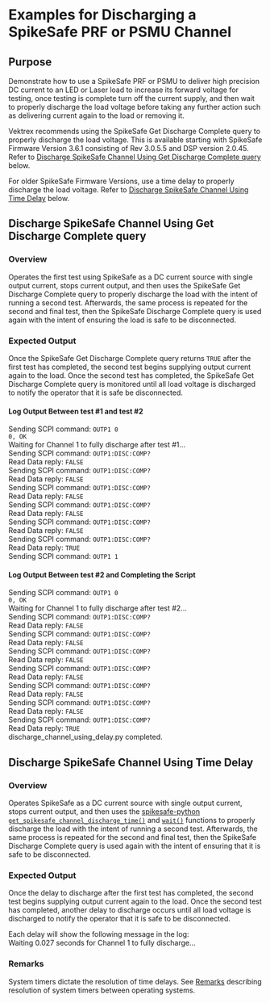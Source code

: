 # Examples for Discharging a SpikeSafe PRF or PSMU Channel

## **Purpose**
Demonstrate how to use a SpikeSafe PRF or PSMU to deliver high precision DC current to an LED or Laser load to increase its forward voltage for testing, once testing is complete turn off the current supply, and then wait to properly discharge the load voltage before taking any further action such as delivering current again to the load or removing it.

Vektrex recommends using the SpikeSafe Get Discharge Complete query to properly discharge the load voltage. This is available starting with SpikeSafe Firmware Version 3.6.1 consisting of Rev 3.0.5.5 and DSP version 2.0.45. Refer to [Discharge SpikeSafe Channel Using Get Discharge Complete query](#discharge-spikesafe-channel-using-get-discharge-complete-query) below.

For older SpikeSafe Firmware Versions, use a time delay to properly discharge the load voltage. Refer to [Discharge SpikeSafe Channel Using Time Delay](#discharge-spikesafe-channel-using-time-delay) below.

## **Discharge SpikeSafe Channel Using Get Discharge Complete query**

### Overview 
Operates the first test using SpikeSafe as a DC current source with single output current, stops current output, and then uses the SpikeSafe Get Discharge Complete query to properly discharge the load with the intent of running a second test. Afterwards, the same process is repeated for the second and final test, then the SpikeSafe Discharge Complete query is used again with the intent of ensuring the load is safe to be disconnected.

### Expected Output
Once the SpikeSafe Get Discharge Complete query returns `TRUE` after the first test has completed, the second test begins supplying output current again to the load. Once the second test has completed, the SpikeSafe Get Discharge Complete query is monitored until all load voltage is discharged to notify the operator that it is safe be disconnected.

#### Log Output Between test #1 and test #2
Sending SCPI command: `OUTP1 0`  
`0, OK`  
Waiting for Channel 1 to fully discharge after test #1...  
Sending SCPI command: `OUTP1:DISC:COMP?`  
Read Data reply: `FALSE`  
Sending SCPI command: `OUTP1:DISC:COMP?`  
Read Data reply: `FALSE`  
Sending SCPI command: `OUTP1:DISC:COMP?`  
Read Data reply: `FALSE`  
Sending SCPI command: `OUTP1:DISC:COMP?`  
Read Data reply: `FALSE`  
Sending SCPI command: `OUTP1:DISC:COMP?`  
Read Data reply: `FALSE`  
Sending SCPI command: `OUTP1:DISC:COMP?`  
Read Data reply: `TRUE`  
Sending SCPI command: `OUTP1 1`

#### Log Output Between test #2 and Completing the Script
Sending SCPI command: `OUTP1 0`  
`0, OK`  
Waiting for Channel 1 to fully discharge after test #2...  
Sending SCPI command: `OUTP1:DISC:COMP?`  
Read Data reply: `FALSE`  
Sending SCPI command: `OUTP1:DISC:COMP?`  
Read Data reply: `FALSE`  
Sending SCPI command: `OUTP1:DISC:COMP?`  
Read Data reply: `FALSE`  
Sending SCPI command: `OUTP1:DISC:COMP?`  
Read Data reply: `FALSE`  
Sending SCPI command: `OUTP1:DISC:COMP?`  
Read Data reply: `FALSE`  
Sending SCPI command: `OUTP1:DISC:COMP?`  
Read Data reply: `FALSE`  
Sending SCPI command: `OUTP1:DISC:COMP?`  
Read Data reply: `TRUE`  
discharge_channel_using_delay.py completed.

## **Discharge SpikeSafe Channel Using Time Delay**

### Overview
Operates SpikeSafe as a DC current source with single output current, stops current output, and then uses the [spikesafe-python](https://pypi.org/project/spikesafe-python/) [`get_spikesafe_channel_discharge_time()`](../../spikesafe_python_lib_docs/Discharge/get_spikesafe_channel_discharge_time/) and [`wait()`](../../spikesafe_python_lib_docs/Threading/wait/) functions to properly discharge the load with the intent of running a second test. Afterwards, the same process is repeated for the second and final test, then the SpikeSafe Discharge Complete query is used again with the intent of ensuring that it is safe to be disconnected.

### Expected Output
Once the delay to discharge after the first test has completed, the second test begins supplying output current again to the load. Once the second test has completed, another delay to discharge occurs until all load voltage is discharged to notify the operator that it is safe to be disconnected.

Each delay will show the following message in the log:   
Waiting 0.027 seconds for Channel 1 to fully discharge...

### Remarks
System timers dictate the resolution of time delays. See [Remarks](../../spikesafe_python_lib_docs/Threading/wait/README.md#remarks) describing resolution of system timers between operating systems.